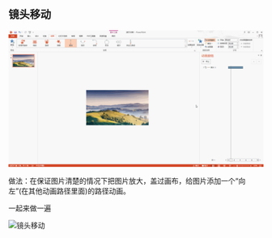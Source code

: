 ## 镜头移动

![镜头移动](https://raw.githubusercontent.com/huxiaoning/img/master/20201210232755.gif)

做法：在保证图片清楚的情况下把图片放大，盖过画布，给图片添加一个“向左”(在其他动画路径里面)的路径动画。

一起来做一遍

![镜头移动](https://raw.githubusercontent.com/huxiaoning/img/master/20201210233148.gif)

